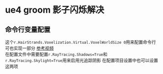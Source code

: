 # ue4 groom 影子闪烁解决

## 命令行变量配置

这个`r.HairStrands.Voxelization.Virtual.VoxelWorldSize 0`用来配置命令行可也实现一部分
[参考视频](https://www.youtube.com/watch?v=IpSVbYveTQA ':ignore')  
在配置文件中需要配置`r.RayTracing.Shadows=True`和`r.RayTracing.Skylight=True`用来启用光追踪阴影
在配置项目设置中也可以设置这两项


